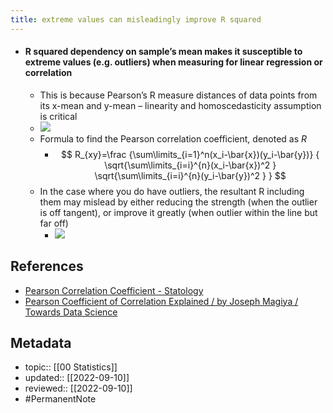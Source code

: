 ```yaml
---
title: extreme values can misleadingly improve R squared
---
```


- #### R squared dependency on sample’s mean makes it susceptible to extreme values (e.g. outliers) when measuring for linear regression or correlation
	- This is because Pearson’s R measure distances of data points from its x-mean and y-mean – linearity and homoscedasticity assumption is critical
	- ![](https://www.statology.org/wp-content/uploads/2019/01/correl6.jpg)
	- Formula to find the Pearson correlation coefficient, denoted as _R_
		- $$ R_{xy}=\frac
		  {\sum\limits_{i=1}^n(x_i-\bar{x})(y_i-\bar{y})}
		  {
		   \sqrt{\sum\limits_{i=i}^{n}(x_i-\bar{x})^2 }
		   \sqrt{\sum\limits_{i=i}^{n}(y_i-\bar{y})^2 }
		  } $$
	- In the case where you do have outliers, the resultant R including them may mislead by either reducing the strength (when the outlier is off tangent), or improve it greatly (when outlier within the line but far off)
		- ![](https://miro.medium.com/max/641/1*vyOyS2B4Lpyhfxh2uU8GMA.png)

## References
- [Pearson Correlation Coefficient - Statology](https://www.statology.org/pearson-correlation-coefficient/)
- [Pearson Coefficient of Correlation Explained / by Joseph Magiya / Towards Data Science](https://towardsdatascience.com/pearson-coefficient-of-correlation-explained-369991d93404#:~:text=Pearson%E2%80%99s%20correlation%20coefficient%2C%20r%2C%20is%20very%20sensitive%20to,in%20your%20analysis%20can%20lead%20to%20misleading%20results.)

## Metadata
- topic:: [[00 Statistics]]
- updated:: [[2022-09-10]]
- reviewed:: [[2022-09-10]]
- #PermanentNote 
